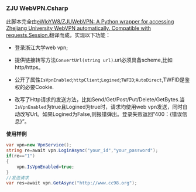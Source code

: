 ### ZJU WebVPN.Csharp

此脚本完全由[eWloYW8/ZJUWebVPN: A Python wrapper for accessing Zhejiang University WebVPN automatically. Compatible with requests.Session.](https://github.com/eWloYW8/ZJUWebVPN)翻译而成，实现以下功能：

- 登录浙江大学web vpn;

- 提供链接转写方法`ConvertUrl(string url)`.url必须具备scheme,比如http/https。

- 公开了属性`IsVpnEnabled`;`httpClient`;`Logined`;`TWFID`;`AutoDirect`,TWFID是鉴权的必要Cookie.

- 改写了Http请求的发送方法，比如Send/Get/Post/Put/Delete/GetBytes.当`IsVpnEnabled`为true且Logined为true时，请求均使用web vpn发送，同时自动改写Url。如果Logined为False,则报错弹出。登录失败返回“400：{错误信息}”。

**使用样例**

```csharp
var vpn=new VpnService();
string re=await vpn.LoginAsync("your_id","your_password");
if(re=="1")
{
    vpn.IsVpnEnabled=true;
}
//发送请求
var res=await vpn.GetAsync("http://www.cc98.org");
```
